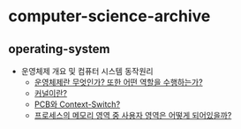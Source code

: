# computer-science-archive

## operating-system 
- 운영체제 개요 및 컴퓨터 시스템 동작원리
  - [운영체제란 무엇인가? 또한 어떤 역할을 수행하는가?](https://github.com/Suxxxxhyun/computer-science-archive/blob/main/os/os-learning(1).md)
  - [커널이란?](https://github.com/Suxxxxhyun/computer-science-archive/blob/main/os/os-learning(2).md)
  - [PCB와 Context-Switch?]()
  - [프로세스의 메모리 영역 중 사용자 영역은 어떻게 되어있을까?]()
